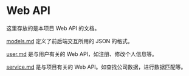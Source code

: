 # Web API
这里存放的是本项目 Web API 的文档。

[models.md](./models.md) 定义了前后端交互所用的 JSON 的格式。

[user.md](./user.md) 是与用户有关的 Web API，如注册、修改个人信息等。

[service.md](./service.md) 是与项目有关的 Web API。如查找公司数据，进行数据匹配等。